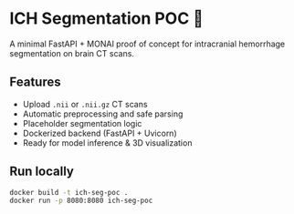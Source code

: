 # ICH Segmentation POC 🧠

A minimal FastAPI + MONAI proof of concept for intracranial hemorrhage segmentation on brain CT scans.

## Features
- Upload `.nii` or `.nii.gz` CT scans
- Automatic preprocessing and safe parsing
- Placeholder segmentation logic
- Dockerized backend (FastAPI + Uvicorn)
- Ready for model inference & 3D visualization

## Run locally
```bash
docker build -t ich-seg-poc .
docker run -p 8080:8080 ich-seg-poc
